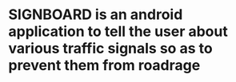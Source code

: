 # SIGNBOARD is an android application to tell the user about various traffic signals so as to prevent them from roadrage
